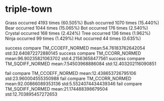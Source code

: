 # triple-town



Grass occurred 4193 times (60.505%)
Bush occurred 1070 times (15.440%)
Bear occurred 1044 times (15.065%)
Bot occurred 176 times (2.540%)
Crystal occurred 168 times (2.424%)
Tree occurred 136 times (1.962%)
Ninja occurred 99 times (1.429%)
Hut occurred 44 times (0.635%)

success compare TM_CCOEFF_NORMED
mean:54.76183762642054
std:32.640872272880145
success compare TM_CCORR_NORMED
mean:96.90235821063702
std:4.21563658477561
success compare TM_SQDIFF_NORMED
mean:7.54503968886084
std:12.403202116090851

fail compare TM_CCOEFF_NORMED
mean:12.438653726795106
std:23.960004555350988
fail compare TM_CCORR_NORMED
mean:92.00866089353136
std:5.5524074434439346
fail compare TM_SQDIFF_NORMED
mean:21.174488398679504
std:12.703895457272653
